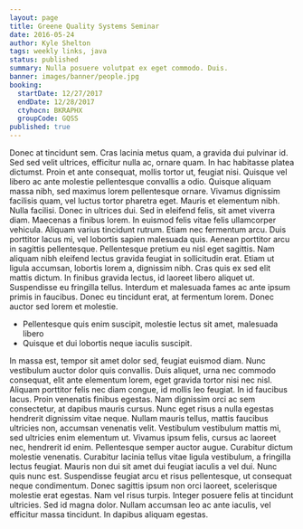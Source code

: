 ```yaml
---
layout: page
title: Greene Quality Systems Seminar
date: 2016-05-24
author: Kyle Shelton
tags: weekly links, java
status: published
summary: Nulla posuere volutpat ex eget commodo. Duis.
banner: images/banner/people.jpg
booking:
  startDate: 12/27/2017
  endDate: 12/28/2017
  ctyhocn: BKRAPHX
  groupCode: GQSS
published: true
---
```

Donec at tincidunt sem. Cras lacinia metus quam, a gravida dui pulvinar id. Sed sed velit ultrices, efficitur nulla ac, ornare quam. In hac habitasse platea dictumst. Proin et ante consequat, mollis tortor ut, feugiat nisi. Quisque vel libero ac ante molestie pellentesque convallis a odio. Quisque aliquam massa nibh, sed maximus lorem pellentesque ornare. Vivamus dignissim facilisis quam, vel luctus tortor pharetra eget. Mauris et elementum nibh. Nulla facilisi. Donec in ultrices dui. Sed in eleifend felis, sit amet viverra diam.
Maecenas a finibus lorem. In euismod felis vitae felis ullamcorper vehicula. Aliquam varius tincidunt rutrum. Etiam nec fermentum arcu. Duis porttitor lacus mi, vel lobortis sapien malesuada quis. Aenean porttitor arcu in sagittis pellentesque. Pellentesque pretium eu nisl eget sagittis. Nam aliquam nibh eleifend lectus gravida feugiat in sollicitudin erat. Etiam ut ligula accumsan, lobortis lorem a, dignissim nibh. Cras quis ex sed elit mattis dictum. In finibus gravida lectus, id laoreet libero aliquet ut. Suspendisse eu fringilla tellus. Interdum et malesuada fames ac ante ipsum primis in faucibus. Donec eu tincidunt erat, at fermentum lorem. Donec auctor sed lorem et molestie.

* Pellentesque quis enim suscipit, molestie lectus sit amet, malesuada libero
* Quisque et dui lobortis neque iaculis suscipit.

In massa est, tempor sit amet dolor sed, feugiat euismod diam. Nunc vestibulum auctor dolor quis convallis. Duis aliquet, urna nec commodo consequat, elit ante elementum lorem, eget gravida tortor nisi nec nisl. Aliquam porttitor felis nec diam congue, id mollis leo feugiat. In id faucibus lacus. Proin venenatis finibus egestas. Nam dignissim orci ac sem consectetur, at dapibus mauris cursus. Nunc eget risus a nulla egestas hendrerit dignissim vitae neque. Nullam mauris tellus, mattis faucibus ultricies non, accumsan venenatis velit. Vestibulum vestibulum mattis mi, sed ultricies enim elementum ut.
Vivamus ipsum felis, cursus ac laoreet nec, hendrerit id enim. Pellentesque semper auctor augue. Curabitur dictum molestie venenatis. Curabitur lacinia tellus vitae ligula vestibulum, a fringilla lectus feugiat. Mauris non dui sit amet dui feugiat iaculis a vel dui. Nunc quis nunc est. Suspendisse feugiat arcu et risus pellentesque, ut consequat neque condimentum. Donec sagittis ipsum non orci laoreet, scelerisque molestie erat egestas. Nam vel risus turpis. Integer posuere felis at tincidunt ultricies. Sed id magna dolor. Nullam accumsan leo ac ante iaculis, vel efficitur massa tincidunt. In dapibus aliquam egestas.
